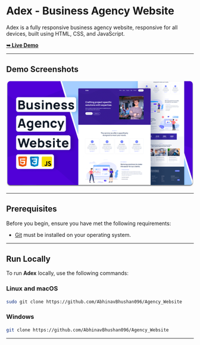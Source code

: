 # Adex - Business Agency Website

Adex is a fully responsive business agency website, responsive for all devices, built using HTML, CSS, and JavaScript.

[**➥ Live Demo**](https://codewithsadee.github.io/adex/)

---

## Demo Screenshots

![Adex Desktop Demo](./readme-images/desktop.png "Desktop Demo")

---

## Prerequisites

Before you begin, ensure you have met the following requirements:

- [Git](https://git-scm.com/downloads "Download Git") must be installed on your operating system.

---

## Run Locally

To run **Adex** locally, use the following commands:

### Linux and macOS

```bash
sudo git clone https://github.com/AbhinavBhushan096/Agency_Website
```

### Windows

```bash
git clone https://github.com/AbhinavBhushan096/Agency_Website
```

---


